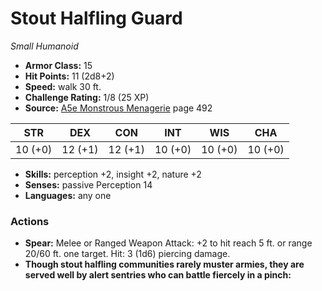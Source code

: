 # Stout Halfling Guard

*Small* *Humanoid*

- **Armor Class:** 15
- **Hit Points:** 11 (2d8+2)
- **Speed:** walk 30 ft.
- **Challenge Rating:** 1/8 (25 XP)
- **Source:** [A5e Monstrous Menagerie](https://enpublishingrpg.com/products/level-up-monstrous-menagerie-a5e) page 492

| STR | DEX | CON | INT | WIS | CHA |
| --- | --- | --- | --- | --- | --- |
| 10 (+0) | 12 (+1) | 12 (+1) | 10 (+0) | 10 (+0) | 10 (+0) |

- **Skills:** perception +2, insight +2, nature +2
- **Senses:** passive Perception 14
- **Languages:** any one

### Actions

- **Spear:** Melee or Ranged Weapon Attack: +2 to hit  reach 5 ft. or range 20/60 ft.  one target. Hit: 3 (1d6) piercing damage.
- **Though stout halfling communities rarely muster armies, they are served well by alert sentries who can battle fiercely in a pinch:** 


